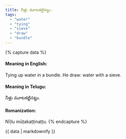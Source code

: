 ```yaml
---
title: నీళ్లు మూటకట్టినట్టు.
tags:
  - "water"
  - "tying"
  - "sieve"
  - "draw"
  - "bundle"
---
```


{% capture data %}
#### Meaning in English:
Tying up water in a bundle.
He draw: water with a sieve.

#### Meaning in Telugu:
నీళ్లు మూటకట్టినట్టు.

#### Romanization:
Nīḷlu mūṭakaṭṭinaṭṭu.
{% endcapture %}

{{ data | markdownify }}

